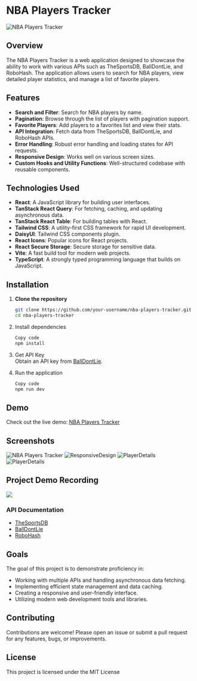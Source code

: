 # NBA Players Tracker

![NBA Players Tracker](docs/FullScreen.png)

## Overview

The NBA Players Tracker is a web application designed to showcase the ability to work with various APIs such as TheSportsDB, BallDontLie, and RoboHash. The application allows users to search for NBA players, view detailed player statistics, and manage a list of favorite players.

## Features

- **Search and Filter**: Search for NBA players by name.
- **Pagination**: Browse through the list of players with pagination support.
- **Favorite Players**: Add players to a favorites list and view their stats.
- **API Integration**: Fetch data from TheSportsDB, BallDontLie, and RoboHash APIs.
- **Error Handling**: Robust error handling and loading states for API requests.
- **Responsive Design**: Works well on various screen sizes.
- **Custom Hooks and Utility Functions**: Well-structured codebase with reusable components.

## Technologies Used

- **React**: A JavaScript library for building user interfaces.
- **TanStack React Query**: For fetching, caching, and updating asynchronous data.
- **TanStack React Table**: For building tables with React.
- **Tailwind CSS**: A utility-first CSS framework for rapid UI development.
- **DaisyUI**: Tailwind CSS components plugin.
- **React Icons**: Popular icons for React projects.
- **React Secure Storage**: Secure storage for sensitive data.
- **Vite**: A fast build tool for modern web projects.
- **TypeScript**: A strongly typed programming language that builds on JavaScript.

## Installation

1. **Clone the repository**

   ```sh
   git clone https://github.com/your-username/nba-players-tracker.git
   cd nba-players-tracker

   ```

2. Install dependencies

   ```sh
   Copy code
   npm install

   ```

3. Get API Key  
   Obtain an API key from [BallDontLie](https://app.balldontlie.io).

4. Run the application
   ```sh
   Copy code
   npm run dev
   ```

## Demo
Check out the live demo: [NBA Players Tracker](https://main--nba-players-tracker.netlify.app)

## Screenshots
![NBA Players Tracker](docs/FullScreen.png)
![ResponsiveDesign](docs/ResponsiveDesign.png)
![PlayerDetails](docs/PlayerDetails.png)
![PlayerDetails](docs/PlayerDetailsRodman.png)

## Project Demo Recording
[<img src="docs/PlayVideo.png">](https://share.vidyard.com/watch/LsuJSkjZuShLpaticKVQwS?)


### API Documentation
- [TheSportsDB](https://www.thesportsdb.com/free_sports_api)
- [BallDontLie](https://docs.balldontlie.io/#introduction)
- [RoboHash](https://robohash.org/)

## Goals
The goal of this project is to demonstrate proficiency in:
- Working with multiple APIs and handling asynchronous data fetching.
- Implementing efficient state management and data caching.
- Creating a responsive and user-friendly interface.
- Utilizing modern web development tools and libraries.

## Contributing
Contributions are welcome! Please open an issue or submit a pull request for any features, bugs, or improvements.

## License
This project is licensed under the MIT License

